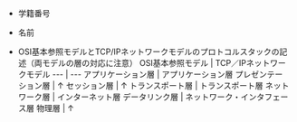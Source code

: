 * 学籍番号
* 名前

* OSI基本参照モデルとTCP/IPネットワークモデルのプロトコルスタックの記述（両モデルの層の対応に注意）
OSI基本参照モデル | TCP／IPネットワークモデル
--- | ---
アプリケーション層 | アプリケーション層
プレゼンテーション層 | ↑ 
セッション層 | ↑ 
トランスポート層 | トランスポート層 
ネットワーク層 | インターネット層 
データリンク層 | ネットワーク・インタフェース層 
物理層 | ↑ 
